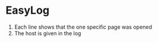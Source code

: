 # EasyLog

1. Each line shows that the one specific page was opened
1. The host is given in the log 